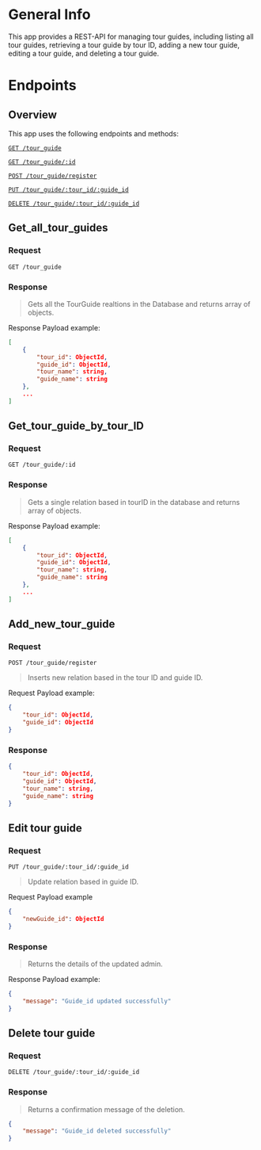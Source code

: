 # General Info

This app provides a REST-API for managing tour guides, including listing all tour guides, retrieving a tour guide by tour ID, adding a new tour guide, editing a tour guide, and deleting a tour guide.

# Endpoints

## Overview

This app uses the following endpoints and methods:

[`GET /tour_guide`](#Get_all_tour_guides)

[`GET /tour_guide/:id`](#Get_tour_guide_by_tour_ID)

[`POST /tour_guide/register`](#Add_new_tour_guide)

[`PUT /tour_guide/:tour_id/:guide_id`](#edit-tour-guide)

[`DELETE /tour_guide/:tour_id/:guide_id`](#delete-tour-guide)

## Get_all_tour_guides

### Request

`GET /tour_guide`

### Response

> Gets all the TourGuide realtions in the Database and returns array of objects.

Response Payload example:

```json
[
    {
        "tour_id": ObjectId,
        "guide_id": ObjectId,
        "tour_name": string,
        "guide_name": string
    },
    ...
]
```

## Get_tour_guide_by_tour_ID

### Request

`GET /tour_guide/:id`

### Response

> Gets a single relation based in tourID in the database and returns array of objects.

Response Payload example:

```json
[
    {
        "tour_id": ObjectId,
        "guide_id": ObjectId,
        "tour_name": string,
        "guide_name": string
    },
    ...
]
```

## Add_new_tour_guide

### Request

`POST /tour_guide/register`

> Inserts new relation based in the tour ID and guide ID.

Request Payload example:

```json
{
	"tour_id": ObjectId,
	"guide_id": ObjectId
}
```

### Response

```json
{
	"tour_id": ObjectId,
    "guide_id": ObjectId,
    "tour_name": string,
    "guide_name": string
}
```

## Edit tour guide

### Request

`PUT /tour_guide/:tour_id/:guide_id`

> Update relation based in guide ID.

Request Payload example

```json
{
	"newGuide_id": ObjectId
}
```

### Response

> Returns the details of the updated admin.

Response Payload example:

```json
{
	"message": "Guide_id updated successfully"
}
```

## Delete tour guide

### Request

`DELETE /tour_guide/:tour_id/:guide_id`

### Response

> Returns a confirmation message of the deletion.

```json
{
	"message": "Guide_id deleted successfully"
}
```

